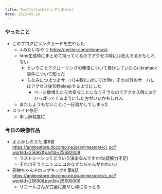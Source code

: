 ```yaml
---
title: Twitterhack(ハックしません)
date: 2022-08-26
---
```


### やったこと
+ このブログにリンクカードを生やした
  + ↓みたいなやつ
    <https://twitter.com/elonmusk>
  + html生成時にまとめて持ってくるのでアクセス時には死んでるかもしれない
    + ということでクローリングの頻度について検討していたらLibrahack事件について知った
    + ちなみにつよつよサーバ(主観)に対しては1秒、それ以外のサーバにはアクセス後10秒sleepするようにした
      + ページ数増えたら大変なことになりそうなのでアクセス時にjsでひっぱってくるようにした方がいいかもしれん
  + またしょうもないことに一日溶かしてしまった
+ スライド修正
  + 申し訳程度に

### 今日の映像作品
+ よふかしのうた 第8夜 <https://animestore.docomo.ne.jp/animestore/ci_pc?workId=25692&partId=25692008>
  + ラストシーンってどういう演出なんですかね(読解力不足)
  + それはそうとニッコニコのなずなちゃんがかわいい
+ 邪神ちゃんドロップキックX 第8話 <https://animestore.docomo.ne.jp/animestore/ci_pc?workId=25690&partId=25690008>
  + リエールさんが完全に癒やし枠になっとる
